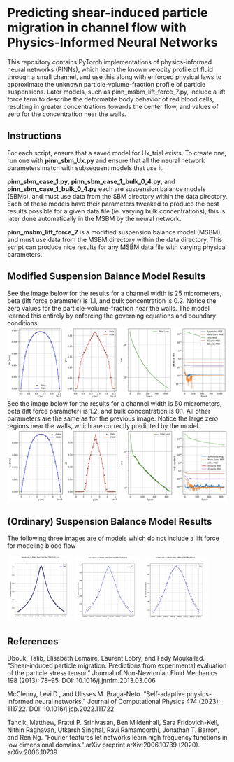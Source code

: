 # Predicting shear-induced particle migration in channel flow with Physics-Informed Neural Networks

This repository contains PyTorch implementations of physics-informed neural networks (PINNs), which learn the known velocity profile of fluid through a small channel, and use this along with enforced physical laws to approximate the unknown particle-volume-fraction profile of particle suspensions. Later models, such as pinn_msbm_lift_force_7.py, include a lift force term to describe the deformable body behavior of red blood cells, resulting in greater concentrations towards the center flow, and values of zero for the concentration near the walls. 

## Instructions

For each script, ensure that a saved model for Ux_trial exists. To create one, run one with **pinn_sbm_Ux.py** and ensure that all the neural network parameters match with subsequent models that use it. 

**pinn_sbm_case_1.py**, **pinn_sbm_case_1_bulk_0_4.py**, and **pinn_sbm_case_1_bulk_0_4.py** each are suspension balance models (SBMs), and must use data from the SBM directory within the data directory. Each of these models have their parameters tweaked to produce the best results possible for a given data file (ie. varying bulk concentrations); this is later done automatically in the MSBM by the neural network. 

**pinn_msbm_lift_force_7** is a modified suspension balance model (MSBM), and must use data from the MSBM directory within the data directory. This script can produce nice results for any MSBM data file with varying physical parameters.

## Modified Suspension Balance Model Results

See the image below for the results for a channel width is 25 micrometers, beta (lift force parameter) is 1.1, and bulk concentration is 0.2. Notice the zero values for the particle-volume-fraction near the walls. The model learned this entirely by enforcing the governing equations and boundary conditions.
![PINN Solution](assets/Channel_width_25um_beta_1_1_phi_0_2.png)
See the image below for the results for a channel width is 50 micrometers, beta (lift force parameter) is 1.2, and bulk concentration is 0.1. All other parameters are the same as for the previous image. Notice the large zero regions near the walls, which are correctly predicted by the model.  
![PINN Solution](assets/Channel_width_50um_beta_1_2_phi_0_1.png)

## (Ordinary) Suspension Balance Model Results

The following three images are of models which do not include a lift force for modeling blood flow

<img src="assets/bulk_03.png" alt="PINN Solution 1" width="29.8%"> <img src="assets/bulk_04.png" alt="PINN Solution 2" width="30%"> <img src="assets/bulk_05.png" alt="PINN Solution 3" width="30%">

## References
Dbouk, Talib, Elisabeth Lemaire, Laurent Lobry, and Fady Moukalled. "Shear-induced particle migration: Predictions from experimental evaluation of the particle stress tensor." Journal of Non-Newtonian Fluid Mechanics 198 (2013): 78–95. DOI: 10.1016/j.jnnfm.2013.03.006

McClenny, Levi D., and Ulisses M. Braga-Neto. "Self-adaptive physics-informed neural networks." Journal of Computational Physics 474 (2023): 111722. DOI: 10.1016/j.jcp.2022.111722

Tancik, Matthew, Pratul P. Srinivasan, Ben Mildenhall, Sara Fridovich-Keil, Nithin Raghavan, Utkarsh Singhal, Ravi Ramamoorthi, Jonathan T. Barron, and Ren Ng. "Fourier features let networks learn high frequency functions in low dimensional domains." arXiv preprint arXiv:2006.10739 (2020). arXiv:2006.10739
